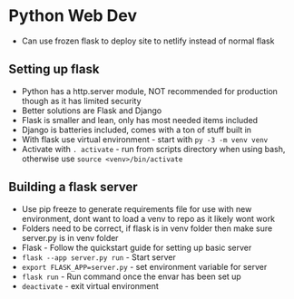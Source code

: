 # Python Web Dev

- Can use frozen flask to deploy site to netlify instead of normal flask

## Setting up flask

- Python has a http.server module, NOT recommended for production though as it has limited security
- Better solutions are Flask and Django
- Flask is smaller and lean, only has most needed items included
- Django is batteries included, comes with a ton of stuff built in
- With flask use virtual environment - start with `py -3 -m venv venv`
- Activate with `. activate` - run from scripts directory when using bash, otherwise use `source <venv>/bin/activate`

## Building a flask server

- Use pip freeze to generate requirements file for use with new environment, dont want to load a venv to repo as it likely wont work
- Folders need to be correct, if flask is in venv folder then make sure server.py is in venv folder
- Flask - Follow the quickstart guide for setting up basic server
- `flask --app server.py run` - Start server
- `export FLASK_APP=server.py` - set environment variable for server
- `flask run` - Run command once the envar has been set up
- `deactivate` - exit virtual environment
